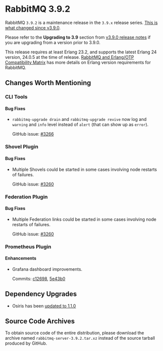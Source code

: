# RabbitMQ 3.9.2

RabbitMQ `3.9.2` is a maintenance release in the `3.9.x` release series.
[This is what changed since v3.9.0](https://github.com/rabbitmq/rabbitmq-server/compare/v3.9.1...v3.9.2).

Please refer to the **Upgrading to 3.9** section from [v3.9.0 release notes](https://github.com/rabbitmq/rabbitmq-server/releases/tag/v3.9.0)
if you are upgrading from a version prior to 3.9.0.

This release requires at least Erlang 23.2, and supports the latest Erlang 24 version, 24.0.5 at the time of release.
[RabbitMQ and Erlang/OTP Compatibility Matrix](https://www.rabbitmq.com/which-erlang.html) has more details on Erlang version requirements for RabbitMQ.



## Changes Worth Mentioning

### CLI Tools

#### Bug Fixes

 * `rabbitmq-upgrade drain` and `rabbitmq-upgrade revive` now log and `warning` and `info`
   level instead of `alert` (that can show up as `error`).

   GitHub issue: [#3266](https://github.com/rabbitmq/rabbitmq-server/pull/3266)


### Shovel Plugin

#### Bug Fixes

 * Multiple Shovels could be started in some cases involving node restarts of failures.

   GitHub issue: [#3260](https://github.com/rabbitmq/rabbitmq-server/issues/3260)


### Federation Plugin

#### Bug Fixes

 * Multiple Federation links could be started in some cases involving node restarts of failures.

   GitHub issue: [#3260](https://github.com/rabbitmq/rabbitmq-server/issues/3260)


### Prometheus Plugin

#### Enhancements

  * Grafana dashboard improvements.

    Commits: [c12698](https://github.com/rabbitmq/rabbitmq-server/commit/c126989eb7fadb40f3066b2dc606d59827fa5b56), [5e43b0](https://github.com/rabbitmq/rabbitmq-server/commit/5e43b06da27cb038470bdb66e6a48c0f8f85a1bd)



## Dependency Upgrades

 * Osiris has been [updated to 1.1.0](https://github.com/rabbitmq/osiris/compare/v1.0.0..v1.1.0)


## Source Code Archives

To obtain source code of the entire distribution, please download the archive named `rabbitmq-server-3.9.2.tar.xz`
instead of the source tarball produced by GitHub.

